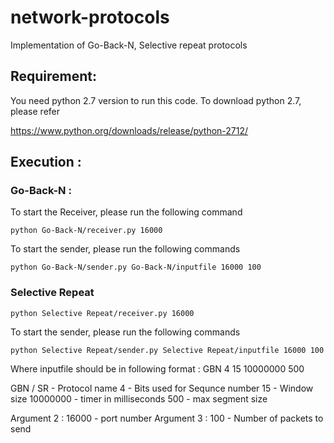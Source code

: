 # network-protocols
Implementation of Go-Back-N, Selective repeat protocols

## Requirement:

You need python 2.7 version to run this code. To download python 2.7, please refer 

https://www.python.org/downloads/release/python-2712/

## Execution :

### Go-Back-N :
To start the Receiver, please run the following command 

```
python Go-Back-N/receiver.py 16000
```

To start the sender, please run the following commands

```
python Go-Back-N/sender.py Go-Back-N/inputfile 16000 100
```

### Selective Repeat

```
python Selective Repeat/receiver.py 16000
```

To start the sender, please run the following commands

```
python Selective Repeat/sender.py Selective Repeat/inputfile 16000 100
```

Where inputfile should be in following format :
GBN
4 15
10000000
500

GBN / SR - Protocol name
4 - Bits used for Sequnce number
15 - Window size
10000000 - timer in milliseconds
500 - max segment size

Argument 2 : 16000 - port number
Argument 3 : 100 - Number of packets to send








